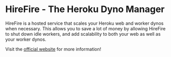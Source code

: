 # HireFire - The Heroku Dyno Manager

HireFire is a hosted service that scales your Heroku web and worker dynos when necessary.
This allows you to save a lot of money by allowing HireFire to shut down idle workers, and add scalability to both your web as well as your worker dynos.

Visit the [official website](http://hirefire.io/) for more information!
